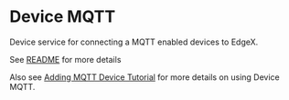 # Device MQTT

Device service for connecting a MQTT enabled devices to EdgeX.

See [README](https://github.com/edgexfoundry/device-mqtt-go/tree/{{edgexversion}}#readme) for more details

Also see [Adding MQTT Device Tutorial](../services/device-mqtt/Ch-ExamplesAddingMQTTDevice.md) for 
more details on using Device MQTT.